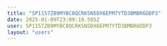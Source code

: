 ```yaml
---
title: "SP1157ZB9MYBC8QCRKSN5DX6EPM7YTD3BMBR6DDP3"
date: 2025-01-09T23:09:19.585Z
user: SP1157ZB9MYBC8QCRKSN5DX6EPM7YTD3BMBR6DDP3
layout: "users"
---
```

    